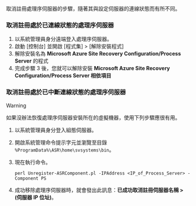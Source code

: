 取消註冊處理序伺服器的步驟，隨著其與設定伺服器的連線狀態而有所不同。

### <a name="unregister-a-process-server-that-is-in-a-connected-state"></a>取消註冊處於已連線狀態的處理序伺服器

1. 以系統管理員身分遠端登入處理序伺服器。
2. 啟動 [控制台] 並開啟 [程式集] > [解除安裝程式]
3. 解除安裝名為 **Microsoft Azure Site Recovery Configuration/Process Server** 的程式
4. 完成步驟 3 後，您就可以解除安裝 **Microsoft Azure Site Recovery Configuration/Process Server 相依項目**

### <a name="unregister-a-process-server-that-is-in-a-disconnected-state"></a>取消註冊處於已中斷連線狀態的處理序伺服器

> [!WARNING]
> 如果沒辦法恢復處理序伺服器安裝所在的虛擬機器，使用下列步驟應很有用。

1. 以系統管理員身分登入組態伺服器。
2. 開啟系統管理命令提示字元並瀏覽至目錄 `%ProgramData%\ASR\home\svsystems\bin`。
3. 現在執行命令。

    ```
    perl Unregister-ASRComponent.pl -IPAddress <IP_of_Process_Server> -Component PS
    ```
4. 成功移除處理序伺服器時，就會發出此訊息：**已成功取消註冊伺服器名稱 > (伺服器 IP 位址)**。
